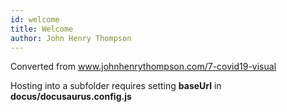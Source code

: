 ```yaml
---
id: welcome
title: Welcome
author: John Henry Thompson
---
```


Converted from www.johnhenrythompson.com/7-covid19-visual

Hosting into a subfolder requires setting **baseUrl** in **docus/docusaurus.config.js**
